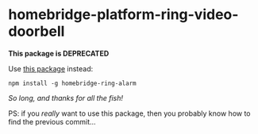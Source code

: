 # homebridge-platform-ring-video-doorbell
**This package is DEPRECATED**

Use [this package](https://github.com/dgreif/ring) instead:

    npm install -g homebridge-ring-alarm
    
_So long, and thanks for all the fish!_

PS: if you *really* want to use this package, then you probably know how to find the previous commit...
